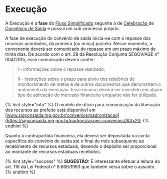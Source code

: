 # Execução

A Execução é a **fase** do [Fluxo Simplificado](broken-reference) seguinte a de [Celebração ](broken-reference)de [Convênios de Saída](broken-reference) e possui um sub-processo próprio.

A fase de execução do convênio de saída inicia-se com o repasse dos recursos acordados, da primeira (ou única) parcela. Nesse momento, o convenente deverá ser comunicado do repasse em um prazo máximo de trinta dias. De acordo com o art. 29 da Resolução Conjunta SEGOV/AGE n° 004/2015, esse comunicado deverá conter:

> I - informações sobre o repasse realizado;&#x20;
>
> II - instruções sobre o prazo para envio dos relatórios de monitoramento de metas e de outros documentos que demonstrem o andamento da execução. Esse recurso deverá ser investido em algum tipo de aplicação do mercado financeiro enquanto não for utilizado.&#x20;

{% hint style="info" %}
O modelo de ofício para comunicação da liberação dos recursos ao prefeito está disponível em [www.sigconsaida.mg.gov.br/convenios/padronizacao](https://sigconsaida.mg.gov.br/padronizacoes-convenios/)&#x20;
{% endhint %}

Quanto à contrapartida financeira, ela deverá ser depositada na conta específica do convênio de saída até o final do mês subsequente ao recebimento de recursos estaduais, devendo o depósito ser proporcional ao montante de recursos estaduais recebidos.

{% hint style="success" %}
**SUGESTÃO:** É interessante efetuar a leitura do art. 116 da Lei Federal n° 8.666/1993 que também versa sobre o assunto.
{% endhint %}
